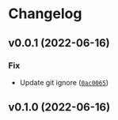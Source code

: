 # Changelog

<!--next-version-placeholder-->

## v0.0.1 (2022-06-16)
### Fix
* Update git ignore ([`0ac0065`](https://github.com/emirica/twamp-protocol/commit/0ac00655ca536b841f030b7504acaec9162f286c))

## v0.1.0 (2022-06-16)

